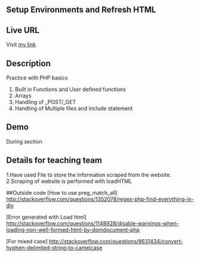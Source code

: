 ## Setup Environments and Refresh HTML

## Live URL

Visit [my link](http://p2.kanch.me)

## Description

Practice with PHP basics
1. Built in Functions and User defined functions
2. Arrays
3. Handling of _POST/_GET
4. Handling of Multiple files and include statement

## Demo

 During section

## Details for teaching team

 1.Have used File to store the information scraped from the website.
 2.Scraping of website is performed with loadHTML

##Outside code
[How to use preg_match_all]
http://stackoverflow.com/questions/1352078/regex-php-find-everything-in-div

[Error generated with Load html]
http://stackoverflow.com/questions/1148928/disable-warnings-when-loading-non-well-formed-html-by-domdocument-php

[For mixed case]
http://stackoverflow.com/questions/8631434/convert-hyphen-delimited-string-to-camelcase

